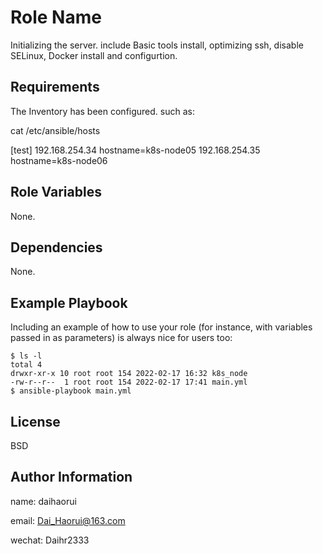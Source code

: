 Role Name
=========

Initializing the server. include Basic tools install, optimizing ssh, disable SELinux, Docker install and configurtion.

Requirements
------------

The Inventory has been configured. such as:

cat /etc/ansible/hosts

[test]
192.168.254.34  hostname=k8s-node05
192.168.254.35  hostname=k8s-node06

Role Variables
--------------

None.

Dependencies
------------

None.

Example Playbook
----------------

Including an example of how to use your role (for instance, with variables passed in as parameters) is always nice for users too:

    $ ls -l
    total 4
    drwxr-xr-x 10 root root 154 2022-02-17 16:32 k8s_node
    -rw-r--r--  1 root root 154 2022-02-17 17:41 main.yml
    $ ansible-playbook main.yml

License
-------

BSD

Author Information
------------------

name: daihaorui

email: Dai_Haorui@163.com

wechat: Daihr2333